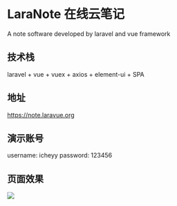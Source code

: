# LaraNote 在线云笔记
A note software developed by laravel and vue framework

## 技术栈
laravel + vue + vuex + axios + element-ui + SPA

## 地址
https://note.laravue.org

## 演示账号
username: icheyy
password: 123456

## 页面效果
![](https://note.laravue.org/images/note/20190901-224358-532.png)

